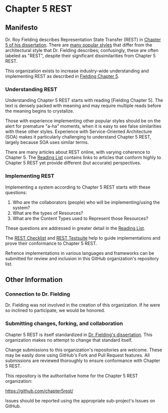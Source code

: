 # Chapter 5 REST 

## Manifesto

Dr. Roy Fielding describes Representation State Transfer (REST) in
[Chapter 5 of his dissertation][dissertation].
There are [many popular styles][distractions] that differ from the architectural
style that Dr. Fielding describes; confusingly, these are often labeled as 
"REST", despite their significant dissimilarities from Chapter 5 REST.

This organization exists to increase industry-wide understanding and
implementing REST as described in [Fielding Chapter 5][dissertation].


### Understanding REST

Understanding Chapter 5 REST starts with reading [Fielding Chapter 5]. The text
is densely packed with meaning and may require multiple reads before the 
meaning begins to crystalize.

Those with experience implementing other popular styles should be on the alert
for premature "a-ha" moments, when it is easy to see false similarities with
these other styles. Experience with Service-Oriented Architecture (SOA) makes
it particularly challenging to understand Chapter 5 REST, largely because SOA
uses similar terms.

There are many articles about REST online, with varying coherence to Chapter 5.
The [Reading List][reading] contains links to articles that conform highly to
Chapter 5 REST yet provide different (but accurate) perspectives.


### Implementing REST

Implementing a system according to Chapter 5 REST starts with these questions:

1. Who are the collaborators (people) who will be implementing/using the system?
2. What are the types of Resources?
3. What are the Content Types used to Represent those Resources?

These questions are addressed in greater detail in the [Reading List][reading].

The [REST Checklist][checklist] and [REST Testsuite][testsuite] help to guide
implementations and prove their conformance to Chapter 5 REST.

Refrence implementations in various languages and frameworks can be submitted
for review and inclusion in this GitHub organization's repository list.


## Other Information

### Connection to Dr. Fielding

Dr. Fielding was not involved in the creation of this organization. If he were
so inclined to participate, we would be honored.

### Submitting changes, forking, and collaboration

Chapter 5 REST is itself standardized in [Dr. Fielding's dissertation][dissertation].
This organization makes no attempt to change that standard itself.

Change submissions to this organization's repositories are welcome. These may be
easily done using GitHub's Fork and Pull Request features. All submissions are
reviewed thoroughly to ensure conformance with Chapter 5 REST.

This repository is the authoritative home for the Chapter 5 REST organization:

https://github.com/chapter5rest/

Issues should be reported using the appropriate sub-project's Issues on GitHub.


[dissertation]: https://www.ics.uci.edu/~fielding/pubs/dissertation/rest_arch_style.htm
[distractions]: http://www.slideshare.net/royfielding/a-little-rest-and-relaxation
[reading]: https://github.com/chapter5rest/manifesto/reading.markdown
[checklist]: https://github.com/chapter5rest/manifesto/checklist.markdown
[testsuite]: https://github.com/chapter5rest/rest-tests/README.markdown
